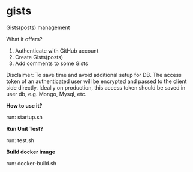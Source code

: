 # gists

Gists(posts) management

What it offers?

  1) Authenticate with GitHub account
  2) Create Gists(posts)
  3) Add comments to some Gists

Disclaimer:
  To save time and avoid additional setup for DB. The access token of an authenticated user will be encrypted and passed to the client side directly.
  Ideally on production, this access token should be saved in user db, e.g. Mongo, Mysql, etc.


<b>How to use it?</b>

  run: startup.sh


<b>Run Unit Test?</b>

  run: test.sh

<b>Build docker image</b>

  run: docker-build.sh
